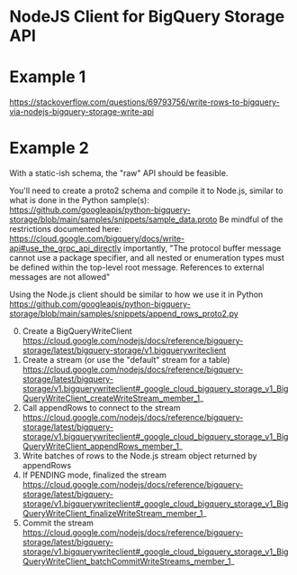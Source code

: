 NodeJS Client for BigQuery Storage API
=====

# Example 1
https://stackoverflow.com/questions/69793756/write-rows-to-bigquery-via-nodejs-bigquery-storage-write-api


# Example 2
With a static-ish schema, the "raw" API should be feasible.

You'll need to create a proto2 schema and compile it to Node.js, similar to what is done in the Python sample(s): https://github.com/googleapis/python-bigquery-storage/blob/main/samples/snippets/sample_data.proto Be mindful of the restrictions documented here: https://cloud.google.com/bigquery/docs/write-api#use_the_grpc_api_directly importantly, "The protocol buffer message cannot use a package specifier, and all nested or enumeration types must be defined within the top-level root message. References to external messages are not allowed"

Using the Node.js client should be similar to how we use it in Python https://github.com/googleapis/python-bigquery-storage/blob/main/samples/snippets/append_rows_proto2.py

0. Create a BigQueryWriteClient https://cloud.google.com/nodejs/docs/reference/bigquery-storage/latest/bigquery-storage/v1.bigquerywriteclient
1. Create a stream (or use the "default" stream for a table) https://cloud.google.com/nodejs/docs/reference/bigquery-storage/latest/bigquery-storage/v1.bigquerywriteclient#_google_cloud_bigquery_storage_v1_BigQueryWriteClient_createWriteStream_member_1_
2. Call appendRows to connect to the stream https://cloud.google.com/nodejs/docs/reference/bigquery-storage/latest/bigquery-storage/v1.bigquerywriteclient#_google_cloud_bigquery_storage_v1_BigQueryWriteClient_appendRows_member_1_
3. Write batches of rows to the Node.js stream object returned by appendRows
4. If PENDING mode, finalized the stream https://cloud.google.com/nodejs/docs/reference/bigquery-storage/latest/bigquery-storage/v1.bigquerywriteclient#_google_cloud_bigquery_storage_v1_BigQueryWriteClient_finalizeWriteStream_member_1_
5. Commit the stream https://cloud.google.com/nodejs/docs/reference/bigquery-storage/latest/bigquery-storage/v1.bigquerywriteclient#_google_cloud_bigquery_storage_v1_BigQueryWriteClient_batchCommitWriteStreams_member_1_
